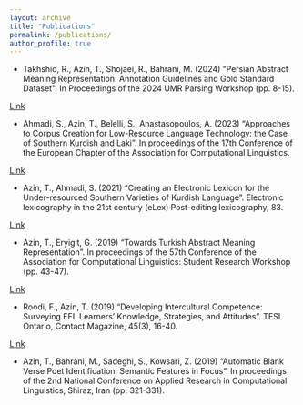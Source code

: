```yaml
---
layout: archive
title: "Publications"
permalink: /publications/
author_profile: true
---
```


- Takhshid, R., Azin, T., Shojaei, R., Bahrani, M. (2024) “Persian Abstract Meaning Representation: Annotation Guidelines and Gold Standard Dataset". In Proceedings of the 2024 UMR Parsing Workshop (pp. 8-15).

[Link](https://aclanthology.org/2024.umrpw-1.2/)

- Ahmadi, S., Azin, T., Belelli, S., Anastasopoulos, A. (2023) “Approaches to Corpus Creation for Low-Resource Language Technology: the Case of Southern Kurdish and Laki”. In proceedings of the 17th Conference of the European Chapter of the Association for Computational Linguistics.

[Link](https://aclanthology.org/2023.fieldmatters-1.7/)

- Azin, T., Ahmadi, S. (2021) “Creating an Electronic Lexicon for the Under-resourced Southern Varieties of Kurdish Language”. Electronic lexicography in the 21st century (eLex) Post-editing lexicography, 83.

[Link](https://elex.link/elex2021/wp-content/uploads/2021/08/eLex_2021_30_pp479-488.pdf)

- Azin, T., Eryigit, G. (2019) “Towards Turkish Abstract Meaning Representation”. In proceedings of the 57th Conference of the Association for Computational Linguistics: Student Research Workshop (pp. 43-47).

[Link](https://aclanthology.org/P19-2006/)

- Roodi, F., Azin, T. (2019) “Developing Intercultural Competence: Surveying EFL Learners’ Knowledge, Strategies, and Attitudes”. TESL Ontario, Contact Magazine, 45(3), 16-40.

[Link](https://contact.teslontario.org/developing-intercultural-competence-surveying-efl-learners-knowledge-strategies-and-attitudes/)

- Azin, T., Bahrani, M., Sadeghi, S., Kowsari, Z. (2019) “Automatic Blank Verse Poet Identification: Semantic Features in Focus”. In proceedings of the 2nd National Conference on Applied Research in Computational Linguistics, Shiraz, Iran (pp. 321-331).

